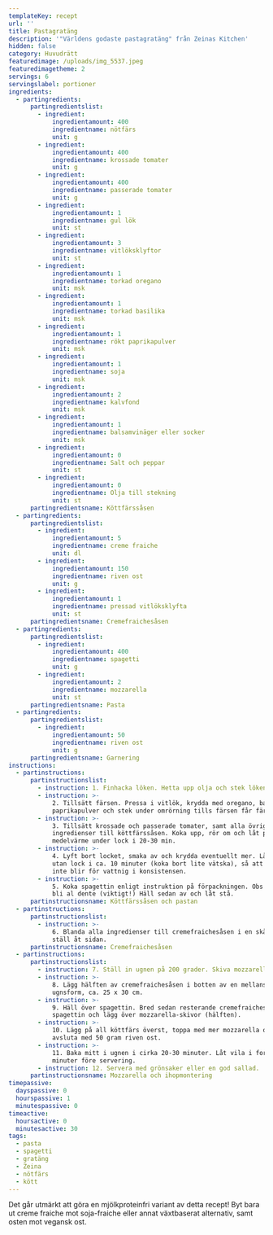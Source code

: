 ```yaml
---
templateKey: recept
url: ''
title: Pastagratäng
description: '"Världens godaste pastagratäng" från Zeinas Kitchen'
hidden: false
category: Huvudrätt
featuredimage: /uploads/img_5537.jpeg
featuredimagetheme: 2
servings: 6
servingslabel: portioner
ingredients:
  - partingredients:
      partingredientslist:
        - ingredient:
            ingredientamount: 400
            ingredientname: nötfärs
            unit: g
        - ingredient:
            ingredientamount: 400
            ingredientname: krossade tomater
            unit: g
        - ingredient:
            ingredientamount: 400
            ingredientname: passerade tomater
            unit: g
        - ingredient:
            ingredientamount: 1
            ingredientname: gul lök
            unit: st
        - ingredient:
            ingredientamount: 3
            ingredientname: vitlöksklyftor
            unit: st
        - ingredient:
            ingredientamount: 1
            ingredientname: torkad oregano
            unit: msk
        - ingredient:
            ingredientamount: 1
            ingredientname: torkad basilika
            unit: msk
        - ingredient:
            ingredientamount: 1
            ingredientname: rökt paprikapulver
            unit: msk
        - ingredient:
            ingredientamount: 1
            ingredientname: soja
            unit: msk
        - ingredient:
            ingredientamount: 2
            ingredientname: kalvfond
            unit: msk
        - ingredient:
            ingredientamount: 1
            ingredientname: balsamvinäger eller socker
            unit: msk
        - ingredient:
            ingredientamount: 0
            ingredientname: Salt och peppar
            unit: st
        - ingredient:
            ingredientamount: 0
            ingredientname: Olja till stekning
            unit: st
      partingredientsname: Köttfärssåsen
  - partingredients:
      partingredientslist:
        - ingredient:
            ingredientamount: 5
            ingredientname: creme fraiche
            unit: dl
        - ingredient:
            ingredientamount: 150
            ingredientname: riven ost
            unit: g
        - ingredient:
            ingredientamount: 1
            ingredientname: pressad vitlöksklyfta
            unit: st
      partingredientsname: Cremefraichesåsen
  - partingredients:
      partingredientslist:
        - ingredient:
            ingredientamount: 400
            ingredientname: spagetti
            unit: g
        - ingredient:
            ingredientamount: 2
            ingredientname: mozzarella
            unit: st
      partingredientsname: Pasta
  - partingredients:
      partingredientslist:
        - ingredient:
            ingredientamount: 50
            ingredientname: riven ost
            unit: g
      partingredientsname: Garnering
instructions:
  - partinstructions:
      partinstructionslist:
        - instruction: 1. Finhacka löken. Hetta upp olja och stek löken glansig.
        - instruction: >-
            2. Tillsätt färsen. Pressa i vitlök, krydda med oregano, basilika,
            paprikapulver och stek under omrörning tills färsen får färg.
        - instruction: >-
            3. Tillsätt krossade och passerade tomater, samt alla övriga
            ingredienser till köttfärssåsen. Koka upp, rör om och låt puttra på
            medelvärme under lock i 20-30 min.
        - instruction: >-
            4. Lyft bort locket, smaka av och krydda eventuellt mer. Låt puttra
            utan lock i ca. 10 minuter (koka bort lite vätska), så att såsen
            inte blir för vattnig i konsistensen. 
        - instruction: >-
            5. Koka spagettin enligt instruktion på förpackningen. Obs - den ska
            bli al dente (viktigt!) Häll sedan av och låt stå.
      partinstructionsname: Köttfärssåsen och pastan
  - partinstructions:
      partinstructionslist:
        - instruction: >-
            6. Blanda alla ingredienser till cremefraichesåsen i en skål och
            ställ åt sidan.
      partinstructionsname: Cremefraichesåsen
  - partinstructions:
      partinstructionslist:
        - instruction: 7. Ställ in ugnen på 200 grader. Skiva mozzarellan i tunna skivor.
        - instruction: >-
            8. Lägg hälften av cremefraichesåsen i botten av en mellanstor
            ugnsform, ca. 25 x 30 cm.
        - instruction: >-
            9. Häll över spagettin. Bred sedan resterande cremefraichesås över
            spagettin och lägg över mozzarella-skivor (hälften).
        - instruction: >-
            10. Lägg på all köttfärs överst, toppa med mer mozzarella och
            avsluta med 50 gram riven ost. 
        - instruction: >-
            11. Baka mitt i ugnen i cirka 20-30 minuter. Låt vila i formen några
            minuter före servering. 
        - instruction: 12. Servera med grönsaker eller en god sallad.
      partinstructionsname: Mozzarella och ihopmontering
timepassive:
  dayspassive: 0
  hourspassive: 1
  minutespassive: 0
timeactive:
  hoursactive: 0
  minutesactive: 30
tags:
  - pasta
  - spagetti
  - gratäng
  - Zeina
  - nötfärs
  - kött
---
```

Det går utmärkt att göra en mjölkproteinfri variant av detta recept! Byt bara ut creme fraiche mot soja-fraiche eller annat växtbaserat alternativ, samt osten mot vegansk ost.
